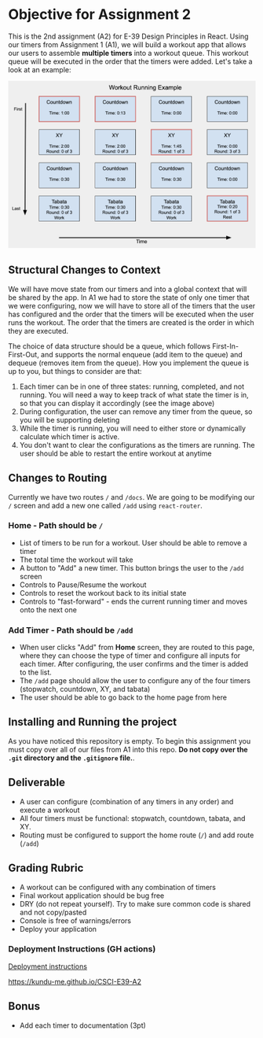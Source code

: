 # Objective for Assignment 2

This is the 2nd assignment (A2) for E-39 Design Principles in React. Using our timers from Assignment 1 (A1), we will build a workout app that allows our users to assemble **multiple timers** into a workout queue. This workout queue will be executed in the order that the timers were added. Let's take a look at an example:

![Workout example 1](images/example_workout.png)

## Structural Changes to Context

We will have move state from our timers and into a global context that will be shared by the app. In A1 we had to store the state of only one timer that we were configuring, now we will have to store all of the timers that the user has configured and the order that the timers will be executed when the user runs the workout. The order that the timers are created is the order in which they are executed.

The choice of data structure should be a queue, which follows First-In-First-Out, and supports the normal enqueue (add item to the queue) and dequeue (removes item from the queue). How you implement the queue is up to you, but things to consider are that:

1. Each timer can be in one of three states: running, completed, and not running. You will need a way to keep track of what state the timer is in, so that you can display it accordingly (see the image above)
2. During configuration, the user can remove any timer from the queue, so you will be supporting deleting
3. While the timer is running, you will need to either store or dynamically calculate which timer is active.
4. You don't want to clear the configurations as the timers are running. The user should be able to restart the entire workout at anytime

## Changes to Routing

Currently we have two routes `/` and `/docs`. We are going to be modifying our `/` screen and add a new one called `/add` using `react-router`.

### Home - Path should be `/`

- List of timers to be run for a workout. User should be able to remove a timer
- The total time the workout will take
- A button to "Add" a new timer. This button brings the user to the `/add` screen
- Controls to Pause/Resume the workout
- Controls to reset the workout back to its initial state
- Controls to "fast-forward" - ends the current running timer and moves onto the next one

### Add Timer - Path should be `/add`

- When user clicks "Add" from **Home** screen, they are routed to this page, where they can choose the type of timer and configure all inputs for each timer. After configuring, the user confirms and the timer is added to the list.
- The `/add` page should allow the user to configure any of the four timers (stopwatch, countdown, XY, and tabata)
- The user should be able to go back to the home page from here

## Installing and Running the project

As you have noticed this repository is empty. To begin this assignment you must copy over all of our files from A1 into this repo. **Do not copy over the `.git` directory and the `.gitignore` file.**.

## Deliverable
- A user can configure (combination of any timers in any order) and execute a workout
- All four timers must be functional: stopwatch, countdown, tabata, and XY.
- Routing must be configured to support the home route (`/`) and add route (`/add`)

## Grading Rubric
- A workout can be configured with any combination of timers
- Final workout application should be bug free
- DRY (do not repeat yourself). Try to make sure common code is shared and not copy/pasted
- Console is free of warnings/errors
- Deploy your application

### Deployment Instructions (GH actions)

[Deployment instructions](https://github.com/prof-tejera/react-deployment-code#github-actions)

https://kundu-me.github.io/CSCI-E39-A2

## Bonus

- Add each timer to documentation (3pt)
